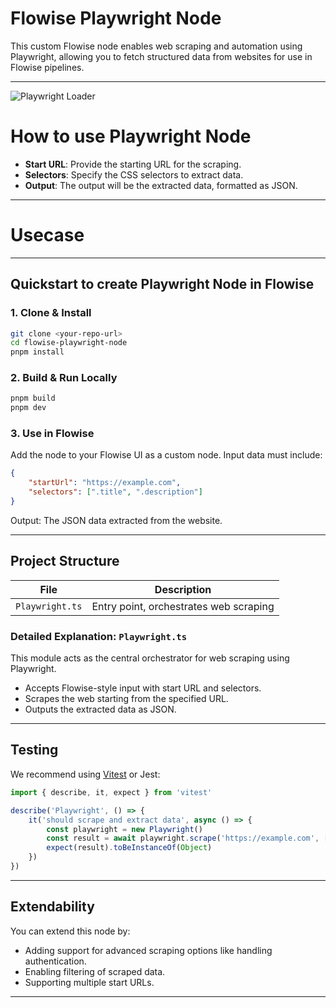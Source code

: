 # Flowise Playwright Node

This custom Flowise node enables web scraping and automation using Playwright, allowing you to fetch structured data from websites for use in Flowise pipelines.

---

![Playwright Loader](playwright.svg)

# How to use Playwright Node

-   **Start URL**: Provide the starting URL for the scraping.
-   **Selectors**: Specify the CSS selectors to extract data.
-   **Output**: The output will be the extracted data, formatted as JSON.

---

# Usecase

---

## Quickstart to create Playwright Node in Flowise

### 1. Clone & Install

```bash
git clone <your-repo-url>
cd flowise-playwright-node
pnpm install
```

### 2. Build & Run Locally

```bash
pnpm build
pnpm dev
```

### 3. Use in Flowise

Add the node to your Flowise UI as a custom node. Input data must include:

```json
{
    "startUrl": "https://example.com",
    "selectors": [".title", ".description"]
}
```

Output: The JSON data extracted from the website.

---

## Project Structure

| File            | Description                            |
| --------------- | -------------------------------------- |
| `Playwright.ts` | Entry point, orchestrates web scraping |

### Detailed Explanation: `Playwright.ts`

This module acts as the central orchestrator for web scraping using Playwright.

-   Accepts Flowise-style input with start URL and selectors.
-   Scrapes the web starting from the specified URL.
-   Outputs the extracted data as JSON.

---

## Testing

We recommend using [Vitest](https://vitest.dev/) or Jest:

```ts
import { describe, it, expect } from 'vitest'

describe('Playwright', () => {
    it('should scrape and extract data', async () => {
        const playwright = new Playwright()
        const result = await playwright.scrape('https://example.com', ['.title'])
        expect(result).toBeInstanceOf(Object)
    })
})
```

---

## Extendability

You can extend this node by:

-   Adding support for advanced scraping options like handling authentication.
-   Enabling filtering of scraped data.
-   Supporting multiple start URLs.

---
